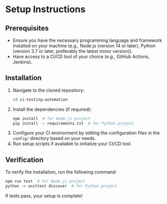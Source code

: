 # Setup Instructions

## Prerequisites
- Ensure you have the necessary programming language and framework installed on your machine (e.g., Node.js (version 14 or later), Python (version 3.7 or later, preferably the latest minor version)).
- Have access to a CI/CD tool of your choice (e.g., GitHub Actions, Jenkins).

## Installation
1. Navigate to the cloned repository:
   ```bash
   cd ci-testing-automation
   ```
2. Install the dependencies (if required):
   ```bash
   npm install  # for Node.js project
   pip install -r requirements.txt  # for Python project
   ```
3. Configure your CI environment by editing the configuration files in the `config/` directory based on your needs.
4. Run setup scripts if available to initialize your CI/CD tool.

## Verification
To verify the installation, run the following command:
```bash
npm run test  # for Node.js project
python -m unittest discover  # for Python project
```

If tests pass, your setup is complete!